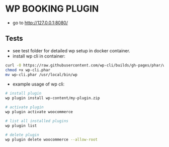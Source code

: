 # WP BOOKING PLUGIN

* go to http://127.0.0.1:8080/

## Tests
* see test folder for detailed wp setup in docker container.
* install wp cli in container:
```bash
curl -O https://raw.githubusercontent.com/wp-cli/builds/gh-pages/phar/wp-cli.phar
chmod +x wp-cli.phar
mv wp-cli.phar /usr/local/bin/wp
```
* example usage of wp cli:
```bash
# install plugin
wp plugin install wp-content/my-plugin.zip

# activate plugin
wp plugin activate woocommerce 

# list all installed plugins
wp plugin list

# delete plugin
wp plugin delete woocommerce --allow-root
```